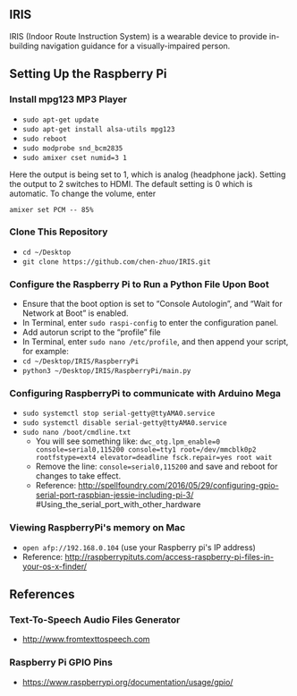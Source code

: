 ## IRIS

IRIS (Indoor Route Instruction System) is a wearable device to provide in-building navigation guidance for a
visually-impaired person.



## Setting Up the Raspberry Pi

### Install mpg123 MP3 Player

- `sudo apt-get update`
- `sudo apt-get install alsa-utils mpg123`
- `sudo reboot`
- `sudo modprobe snd_bcm2835`
- `sudo amixer cset numid=3 1`

Here the output is being set to 1, which is analog (headphone jack). Setting the output to 2 switches to HDMI. The
default setting is 0 which is automatic. To change the volume, enter

`amixer set PCM -- 85%`

### Clone This Repository

- `cd ~/Desktop`
- `git clone https://github.com/chen-zhuo/IRIS.git`

### Configure the Raspberry Pi to Run a Python File Upon Boot

- Ensure that the boot option is set to “Console Autologin”, and “Wait for Network at Boot” is enabled.
- In Terminal, enter `sudo raspi-config` to enter the configuration panel.
- Add autorun script to the “profile” file
- In Terminal, enter `sudo nano /etc/profile`, and then append your script, for example:
- `cd ~/Desktop/IRIS/RaspberryPi`
- `python3 ~/Desktop/IRIS/RaspberryPi/main.py`

### Configuring RaspberryPi to communicate with Arduino Mega

- `sudo systemctl stop serial-getty@ttyAMA0.service`
- `sudo systemctl disable serial-getty@ttyAMA0.service`
- `sudo nano /boot/cmdline.txt`
    - You will see something like: `dwc_otg.lpm_enable=0 console=serial0,115200 console=tty1 root=/dev/mmcblk0p2
      rootfstype=ext4 elevator=deadline fsck.repair=yes root wait`
    - Remove the line: `console=serial0,115200` and save and reboot for changes to take effect.
    - Reference: http://spellfoundry.com/2016/05/29/configuring-gpio-serial-port-raspbian-jessie-including-pi-3/
      #Using_the_serial_port_with_other_hardware

### Viewing RaspberryPi's memory on Mac

- `open afp://192.168.0.104` (use your Raspberry pi's IP address)
- Reference: http://raspberrypituts.com/access-raspberry-pi-files-in-your-os-x-finder/



## References

### Text-To-Speech Audio Files Generator

- http://www.fromtexttospeech.com

### Raspberry Pi GPIO Pins

- https://www.raspberrypi.org/documentation/usage/gpio/
